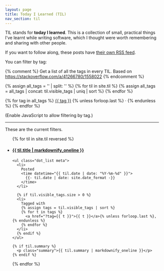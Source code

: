 ```yaml
---
layout: page
title: Today I Learned (TIL)
nav_section: til
---
```

TIL stands for **today I learned**.
This is a collection of small, practical things I've learnt while writing software, which I thought were worth remembering and sharing with other people.

If you want to follow along, these posts have [their own RSS feed](/til/atom.xml).

<p>
  You can filter by tag:

  {% comment %}
    Get a list of all the tags in every TIL.
    Based on https://stackoverflow.com/a/41266780/1558022
  {% endcomment %}

  {% assign all_tags = '' | split: '' %}
  {% for til in site.til %}
    {% assign all_tags = all_tags | concat: til.visible_tags | uniq | sort %}
  {% endfor %}

  {% for tag in all_tags %}
    <a href="?tag={{ tag }}">{{ tag }}</a>
    {% unless forloop.last %} · {% endunless %}
  {% endfor %}
</p>

<script>
  function filterByTag(selectedTag) {
    document
      .querySelectorAll("#list_of_tils > li")
      .forEach(function(liElem) {
        const tags = liElem.getAttribute("data-tags").split(" ");

        if (tags.includes(selectedTag)) {
          liElem.style.display = "block";
        } else {
          liElem.style.display = "none";
        }
      });

    const filterStatus = document.querySelector("#filter_status");

    filterStatus.innerHTML = `Showing TILs tagged with <span class="selected_tag">${selectedTag}</span>. <a href="/til/" class="clear_filters">[x]</a>`;
    filterStatus.style.display = "block";
  }

  window.addEventListener("DOMContentLoaded", function() {
    const selectedTag = new URLSearchParams(window.location.search).get("tag");

    if (selectedTag !== null) {
      filterByTag(selectedTag);
    }

    document.querySelector("#tag_cloud").style.display = "block";
  });
</script>

<noscript>
  <p>
    (Enable JavaScript to allow filtering by tag.)
  </p>
</noscript>

---

<p id="filter_status">These are the current filters.</p>

<ul id="list_of_tils" class="plain_list">
{% for til in site.til reversed %}
  <li data-tags="{{ til.visible_tags | join }}">
    <h4><a href="{{ til.url }}">{{ til.title | markdownify_oneline }}</a></h4>

    <ul class="dot_list meta">
      <li>
        Posted
        <time datetime="{{ til.date | date: "%Y-%m-%d" }}">
          {{- til.date | date: site.date_format -}}
        </time>
      </li>

      {% if til.visible_tags.size > 0 %}
      <li>
        Tagged with
        {% assign tags = til.visible_tags | sort %}
        {% for t in tags %}
          <a href="?tag={{ t }}">{{ t }}</a>{% unless forloop.last %}, {% endunless %}
        {% endfor %}
      </li>
      {% endif %}
    </ul>

    {% if til.summary %}
      <p class="summary">{{ til.summary | markdownify_oneline }}</p>
    {% endif %}
  </li>
{% endfor %}
</ul>
